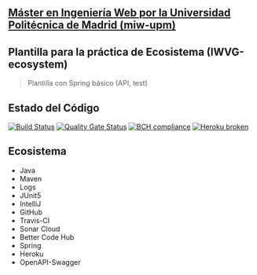 ## [Máster en Ingeniería Web por la Universidad Politécnica de Madrid (miw-upm)](http://miw.etsisi.upm.es)
## Plantilla para la práctica de Ecosistema (IWVG-ecosystem)
> Plantilla con Spring básico (API, test) 
## Estado del Código
[![Build Status](https://travis-ci.org/Gabehh/iwvg-ecosystem-gabriel-macho.svg?branch=develop)](https://travis-ci.org/Gabehh/iwvg-ecosystem-gabriel-macho)
[![Quality Gate Status](https://sonarcloud.io/api/project_badges/measure?project=es.upm.miw%3Aiwvg-ecosystem-gabriel-macho&metric=alert_status)](https://sonarcloud.io/dashboard?id=es.upm.miw%3Aiwvg-ecosystem-gabriel-macho)
[![BCH compliance](https://bettercodehub.com/edge/badge/Gabehh/iwvg-ecosystem-gabriel-macho?branch=develop)](https://bettercodehub.com/)
[![Heroku broken](https://iwvg-ecosystem-gabriel-macho.herokuapp.com/system/version-badge)](https://iwvg-ecosystem-gabriel-macho.herokuapp.com/swagger-ui.html)
## Ecosistema
* Java
* Maven
* Logs
* JUnit5
* IntelliJ
* GitHub
* Travis-CI
* Sonar Cloud
* Better Code Hub
* Spring
* Heroku
* OpenAPI-Swagger
